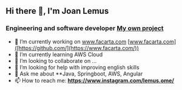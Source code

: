 ## Hi there 👋,  I'm Joan Lemus
<h3>Engineering and software developer <a href="(https://www.facarta.com/)" target="blank"> My own project</a></h3>

- 🔭 I’m currently working on www.facarta.com [www.facarta.com]([https://github.com/](https://www.facarta.com/))
- 🌱 I’m currently learning AWS Cloud
- 👯 I’m looking to collaborate on ...
- 🤔 I’m looking for help with improving english skills
- 💬 Ask me about **Java, Springboot, AWS, Angular
- 📫 How to reach me: **https://www.instagram.com/lemus.ome/**
